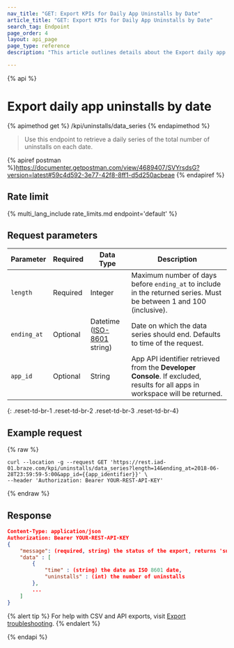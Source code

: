 ```yaml
---
nav_title: "GET: Export KPIs for Daily App Uninstalls by Date"
article_title: "GET: Export KPIs for Daily App Uninstalls by Date"
search_tag: Endpoint
page_order: 4
layout: api_page
page_type: reference
description: "This article outlines details about the Export daily app uninstalls by date Braze endpoint."

---
```

{% api %}
# Export daily app uninstalls by date
{% apimethod get %}
/kpi/uninstalls/data_series
{% endapimethod %}

> Use this endpoint to retrieve a daily series of the total number of uninstalls on each date.

{% apiref postman %}https://documenter.getpostman.com/view/4689407/SVYrsdsG?version=latest#59c4d592-3e77-42f8-8ff1-d5d250acbeae {% endapiref %}

## Rate limit

{% multi_lang_include rate_limits.md endpoint='default' %}

## Request parameters

| Parameter| Required | Data Type | Description |
| -------- | -------- | --------- | ----------- |
| `length` | Required | Integer | Maximum number of days before `ending_at` to include in the returned series. Must be between 1 and 100 (inclusive). |
| `ending_at` | Optional | Datetime <br>([ISO-8601](https://en.wikipedia.org/wiki/ISO_8601) string) | Date on which the data series should end. Defaults to time of the request. |
| `app_id` | Optional | String | App API identifier retrieved from the **Developer Console**. If excluded, results for all apps in workspace will be returned. |
{: .reset-td-br-1 .reset-td-br-2 .reset-td-br-3  .reset-td-br-4}

## Example request
{% raw %}
```
curl --location -g --request GET 'https://rest.iad-01.braze.com/kpi/uninstalls/data_series?length=14&ending_at=2018-06-28T23:59:59-5:00&app_id={{app_identifier}}' \
--header 'Authorization: Bearer YOUR-REST-API-KEY'
```
{% endraw %}

## Response

```json
Content-Type: application/json
Authorization: Bearer YOUR-REST-API-KEY
{
    "message": (required, string) the status of the export, returns 'success' when completed without errors,
    "data" : [
        {
            "time" : (string) the date as ISO 8601 date,
            "uninstalls" : (int) the number of uninstalls
        },
        ...
    ]
}
```

{% alert tip %}
For help with CSV and API exports, visit [Export troubleshooting]({{site.baseurl}}/user_guide/data_and_analytics/export_braze_data/export_troubleshooting/).
{% endalert %}

{% endapi %}
